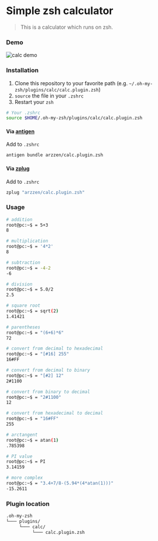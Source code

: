 # Simple zsh calculator
> This is a calculator which runs on zsh.

### Demo

![calc demo](https://cloud.githubusercontent.com/assets/6382002/13583451/b1e44d30-e4b1-11e5-9efa-804f397c1181.gif)


### Installation

1. Clone this repository to your favorite path (e.g. `~/.oh-my-zsh/plugins/calc/calc.plugin.zsh`)
2. `source` the file in your `.zshrc`
3. Restart your `zsh`

```sh
# Your .zshrc
source $HOME/.oh-my-zsh/plugins/calc/calc.plugin.zsh
```

#### Via [antigen](http://antigen.sharats.me/)

Add to `.zshrc` 
```sh
antigen bundle arzzen/calc.plugin.zsh
```

#### Via [zplug](https://github.com/zplug/zplug)

Add to `.zshrc`
```sh
zplug "arzzen/calc.plugin.zsh"
```

### Usage
```bash
# addition
root@pc:~$ = 5+3
8

# multiplication
root@pc:~$ = '4*2'
8

# subtraction
root@pc:~$ = -4-2
-6

# division
root@pc:~$ = 5.0/2
2.5

# square root
root@pc:~$ = sqrt(2)
1.41421

# parentheses
root@pc:~$ = "(6+6)*6"
72

# convert from decimal to hexadecimal
root@pc:~$ = "[#16] 255"
16#FF

# convert from decimal to binary
root@pc:~$ = "[#2] 12"
2#1100

# convert from binary to decimal
root@pc:~$ = "2#1100"
12

# convert from hexadecimal to decimal
root@pc:~$ = "16#FF"
255

# arctangent
root@pc:~$ = atan(1)
.785398

# PI value
root@pc:~$ = PI
3.14159

# more complex
root@pc:~$ = "3.4+7/8-(5.94*(4*atan(1)))"
-15.2611
```

### Plugin location

```bash
.oh-my-zsh
└─── plugins/
     └─── calc/
          └─── calc.plugin.zsh
```
